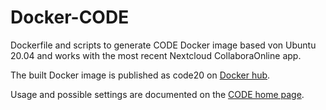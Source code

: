 # Docker-CODE
Dockerfile and scripts to generate CODE Docker image based von Ubuntu 20.04 and works with the most recent Nextcloud CollaboraOnline app.

The built Docker image is published as code20 on [Docker hub](https://hub.docker.com/r/longjogger/code20).

Usage and possible settings are documented on the [CODE home page](https://collaboraoffice.com/code/).
